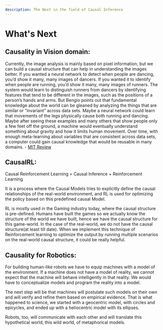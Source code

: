 ```yaml
---
description: The Next in the field of Causal Inference
---
```


# What's Next

## **Causality in Vision domain:** 

Currently, the image analysis is mainly based on pixel information, but we can build a causal structure that can help in understanding the images better. If you wanted a neural network to detect when people are dancing, you’d show it many, many images of dancers. If you wanted it to identify when people are running, you’d show it many, many images of runners. The system would learn to distinguish runners from dancers by identifying features that tend to be different in the images, such as the positions of a person’s hands and arms. But Bengio points out that fundamental knowledge about the world can be gleaned by analyzing the things that are similar or “invariant” across data sets. Maybe a neural network could learn that movements of the legs physically cause both running and dancing. Maybe after seeing these examples and many others that show people only a few feet off the ground, a machine would eventually understand something about gravity and how it limits human movement. Over time, with enough meta-learning about variables that are consistent across data sets, a computer could gain causal knowledge that would be reusable in many domains. - [MIT Review](https://www.technologyreview.com/2020/02/19/868178/what-ai-still-cant-do/)

## **CausalRL:** 

Causal Reinforcement Learning = Causal Inference + Reinforcement Learning

It is a process where the Causal Models tries to explicitly define the causal relationships of the real-world environment, and RL is used for optimizing the policy based on this predefined causal Model. 

RL is mostly used in the Gaming industry today, where the causal structure is pre-defined. Humans have built the games so we actually know the structure of the world we have built, hence we have the causal structure for this game-world. In the case of the real-world, we do not have the causal structure\(at least till date\). When we implement this technique of Reinforcement learning to optimize the output by running multiple scenarios on the real-world causal structure, it could be really helpful.

## **Causality for Robotics:**

For building human-like robots we have to equip machines with a model of the environment. If a machine does not have a model of reality, we cannot expect that the machine will behave intelligently in that reality. We would have to conceptualize models and program the reality into a model.

The next step will be that machines will postulate such models on their own and will verify and refine them based on empirical evidence. That is what happened to science, we started with a geocentric model, with circles and epicycles, and ended up with a heliocentric model with its ellipses.

Robots, too, will communicate with each other and will translate this hypothetical world, this wild world, of metaphorical models.









